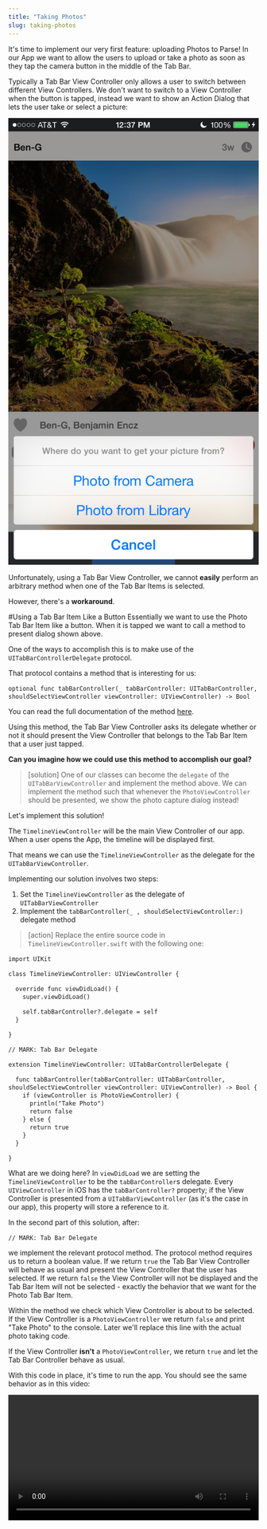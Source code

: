 ```yaml
---
title: "Taking Photos"
slug: taking-photos
---
```


It's time to implement our very first feature: uploading Photos to Parse! In our App we want to allow the users to upload or take a photo as soon as they tap the camera button in the middle of the Tab Bar.

Typically a Tab Bar View Controller only allows a user to switch between different View Controllers. We don't want to switch to a View Controller when the button is tapped, instead we want to show an Action Dialog that lets the user take or select a picture:

![image](taking_photo.png)

Unfortunately, using a Tab Bar View Controller, we cannot **easily** perform an arbitrary method when one of the Tab Bar Items is selected.

However, there's a **workaround**.

#Using a Tab Bar Item Like a Button
Essentially we want to use the Photo Tab Bar Item like a button. When it is tapped we want to call a method to present dialog shown above.

One of the ways to accomplish this is to make use of the `UITabBarControllerDelegate` protocol.

That protocol contains a method that is interesting for us:

    optional func tabBarController(_ tabBarController: UITabBarController, shouldSelectViewController viewController: UIViewController) -> Bool

You can read the full documentation of the method [here](https://developer.apple.com/library/ios/documentation/UIKit/Reference/UITabBarControllerDelegate_Protocol/#//apple_ref/occ/intfm/UITabBarControllerDelegate/tabBarController:shouldSelectViewController:).

Using this method, the Tab Bar View Controller asks its delegate whether or not it should present the View Controller that belongs to the Tab Bar Item that a user just tapped.

**Can you imagine how we could use this method to accomplish our goal?**

> [solution]
One of our classes can become the `delegate` of the `UITabBarViewController` and implement the method above. We can implement the method such that whenever the `PhotoViewController` should be presented, we show the photo capture dialog instead!

Let's implement this solution!

The `TimelineViewController` will be the main View Controller of our app. When a user opens the App, the timeline will be displayed first.

That means we can use the `TimelineViewController` as the delegate for the `UITabBarViewController`.

Implementing our solution involves two steps:

1. Set the `TimelineViewController` as the delegate of `UITabBarViewController`
2. Implement the `tabBarController(_ , shouldSelectViewController:)` delegate method

> [action]
Replace the entire source code in `TimelineViewController.swift` with the following one:
>
    import UIKit
>
    class TimelineViewController: UIViewController {
>
      override func viewDidLoad() {
        super.viewDidLoad()
>
        self.tabBarController?.delegate = self
      }
>
    }
>
    // MARK: Tab Bar Delegate
>
    extension TimelineViewController: UITabBarControllerDelegate {
>
      func tabBarController(tabBarController: UITabBarController, shouldSelectViewController viewController: UIViewController) -> Bool {
        if (viewController is PhotoViewController) {
          println("Take Photo")
          return false
        } else {
          return true
        }
      }
>
    }

What are we doing here? In `viewDidLoad` we are setting the `TimelineViewController` to be the `tabBarController`s delegate. Every `UIViewController` in iOS has the `tabBarController?` property; if the View Controller is presented from a `UITabBarViewController` (as it's the case in our app), this property will store a reference to it.

In the second part of this solution, after:

    // MARK: Tab Bar Delegate

we implement the relevant protocol method. The protocol method requires us to return a boolean value. If we return `true` the Tab Bar View Controller will behave as usual and present the View Controller that the user has selected. If we return `false` the View Controller will not be displayed and the Tab Bar Item will not be selected - exactly the behavior that we want for the Photo Tab Bar Item.

Within the method we check which View Controller is about to be selected.  If the View Controller is a `PhotoViewController` we return `false` and print "Take Photo" to the console. Later we'll replace this line with the actual photo taking code.

If the View Controller **isn't** a `PhotoViewController`, we return `true` and let the Tab Bar Controller behave as usual.

With this code in place, it's time to run the app. You should see the same behavior as in this video:

<video width="100%" controls>
  <source src="https://s3.amazonaws.com/mgwu-misc/SA2015/PhotoButton_small.mov" type="video/mp4">

When you tap the left or the right Tab Bar Item, they are selected. When you tap the middle button, you see our console output instead!

Now we can replace this console output with our actual photo taking code!

#Structuring the Photo Taking Code

Taking photos is one of the core features of our app! We allow users to take photos with the camera and to pick existing photos from their library. Additionally we will allow users to add filters to their photos.

As you'll see, implementing this takes quite a bit of code. Instead of putting all of that code into the `TimelineViewController` we should create a separate class that only takes care of photo related features.

Keep this in mind when working on your own app: *implementing all of your features directly in a View Controller is the first step towards an extremely messy project!*

Before we create that new photo taking class, let's create a new folder for it to keep our project structure tidy.

> [action]
Open the folder that contains your Xcode project in Finder and create a new folder called *PhotoTaking*. It should be on the same level as the *ViewController* folder:
![image](photo_taking_folder.png)
Then add this new folder to your Xcode project:
<video width="100%" controls>
  <source src="https://s3.amazonaws.com/mgwu-misc/SA2015/AddPhotoFolder_small.mov" type="video/mp4">

You should always add new folders with this two-step process. If you create a new group directly in Xcode, that will not automatically create a new folder on your file system. That results in Xcode projects that have a structure that is different from the folder structure - another potential way of creating messy projects.

Now we can add our new Source Code File to the *PhotoTaking* group.

> [action]
1. Create a new Source Code File within the *PhotoTaking* group
2. Name this class *PhotoTakingHelper* and make it a subclass of *NSObject* (we will discuss why this is necessary later on): ![](photo_taking_helper_class.png)

Before we dive into writing code, let's discuss how we're going to structure our Photo Taking code.

There are multiple classes and steps involved in taking a photo:
![image](photo_taking_structure.png)

Let's discuss the process, step by step:

1. The photo taking starts when a user taps the photo button in the Tab Bar. This triggers an event in the `TimelineViewController`. We have already implemented this step; currently we are logging "Take Photo" to the console.
2. The `TimelineViewController` creates a `PhotoTakingHelper`. The `PhotoTakingHelper` will handle the rest of the process and return a photo to the `TimelineViewController` once the user has picked one (this happens in Step 6).
3. The `PhotoTakingHelper` presents the popover that allows the user to choose between taking a photo with the camera or picking one from the library. This popover is implemented as a `UIAlertController` - an iOS standard component.
4. Once the user has selected one of the two options, we present a `UIImagePickerController` another iOS system component. This `UIImagePickerController` handles the actual image picking (either by letting the user take a picture, or by letting them pick one from their library)
5. Once the user is finished, the selected image gets returned to the `PhotoTakingHelper`
6. The `PhotoTakingHelper` returns that image to the `TimelineViewController`.

Now that we have a plan, we can start implementing this feature!

##Implementing the PhotoTakingHelper

Our `PhotoTakingHelper` will have two main responsibilities:

1. Presenting the Popover and the Camera / Photo Library
2. Returning the image that the user has taken / selected

To implement the first responsibility the `PhotoTakingHelper` will need a reference to a `UIViewController`. In iOS only View Controllers can present other View Controllers. The `PhotoTakingHelper` is a simple `NSObject` not a `UIViewController`, so it isn't able to present other View Controllers. We will implement the initializer of the `PhotoTakingHelper` to require a reference to a `UIViewController`.

To implement the second responsibility the `PhotoTakingHelper` will need to have a way to communicate with the `TimelineViewController` - as shown in Step 6 of our outline above. For this we could use the concept of delegation (on the previous page we used delegation to receive information from the `UITabBarController`). A more convenient solution for this specific case is using a *Callback*. A *Callback* is basically a reference to a function. When initializing the `PhotoTakingHelper` inside of the *TimelineViewController* we will provide it with a callback function. As soon as the `PhotoTakingHelper` has selected an image, it will call that *Callback* function and provide the selected image to the *TimelineViewController*.

Let's get started with building the `PhotoTakingHelper`!

###Initialier and Properties

First, let's take care of the initializer and the properties of the `PhotoTakingHelper`.

> [action]
Replace the entire content of `PhotoTakingHelper.swift` with the following code:
>
    import UIKit
>
    typealias PhotoTakingHelperCallback = UIImage? -> Void
>
    class PhotoTakingHelper : NSObject {
>
      /** View controller on which AlertViewController and UIImagePickerController are presented */
      weak var viewController: UIViewController!
      var callback: PhotoTakingHelperCallback
      var imagePickerController: UIImagePickerController?
>
      init(viewController: UIViewController, callback: PhotoTakingHelperCallback) {
        self.viewController = viewController
        self.callback = callback
>
        super.init()
>
        showPhotoSourceSelection()
      }
>
      func showPhotoSourceSelection() {
>
      }
>
    }

Let's discuss this code. In the first line after `import UIKit` we are declaring a `typealias`. Using the `typealias` keyword we can provide a function signature with a name. In this case we are saying that a function of type `PhotoTakingHelperCallback` takes an `UIImage?` as parameter and returns `Void`. This means: any function that wants to be the callback of the `PhotoTakingHelper` needs to have exactly this signature.

`PhotoTakingHelper` has three properties. The first one `viewController` stores a `weak` reference to a `viewController`. As we discussed earlier, this reference is necessary because the `PhotoTakingHelper` needs a `UIViewController` on which it can present other View Controllers. It is a `weak` reference, since the `PhotoTakingHelper` does not own the referenced View Controller.

Additionally we store the `callback` function and provide a property to store an `UIImagePickerController` (which we will use a little bit later).

The initializer of this class receives the View Controller on which we will present other View Controllers and the callback that we will call as soon as a user has picked an image.

When the class is entirely initialized we immediately call `showPhotoSourceSelection()`. The method is still empty right now, later it will present the dialog that allows user to choose between their camera and their photo library.

Because we call `showPhotoSourceSelection()` directly from the initializer, the dialog will be presented as soon as we create an instance of `PhotoTakingHelper`.

###Implementing the Photo Source Selection Popover

To implement the selection dialog we will use the [`UIAlertViewController`](https://developer.apple.com/library/ios/documentation/UIKit/Reference/UIAlertController_class/index.html) class. It allows us to choose a title for the popup and add multiple options. We want to add two options: photo library and camera.

However, we need to keep one thing in mind: we want to run our App on the iOS Simulator during development and the Simulator doesn't have a camera! `UIImagePickerController` provides us with a nice way to check whether a camera is available or not. We'll use that feature to decide whether or not to add the camera option to our popup.

Let's add the code for the popup to `PhotoTakingHelper`:

> [action]
Replace the empty implementation of `showPhotoSourceSelection()` with the following one:
>
      func showPhotoSourceSelection() {
        // Allow user to choose between photo library and camera
        let alertController = UIAlertController(title: nil, message: "Where do you want to get your picture from?", preferredStyle: .ActionSheet)
>
        let cancelAction = UIAlertAction(title: "Cancel", style: .Cancel, handler: nil)
        alertController.addAction(cancelAction)
>
        // Only show camera option if rear camera is available
        if (UIImagePickerController.isCameraDeviceAvailable(.Rear)) {
          let cameraAction = UIAlertAction(title: "Photo from Camera", style: .Default) { (action) in
            // do nothing yet...
          }
>
          alertController.addAction(cameraAction)
        }
>
        let photoLibraryAction = UIAlertAction(title: "Photo from Library", style: .Default) { (action) in
          // do nothing yet...
        }
>
        alertController.addAction(photoLibraryAction)
>
        viewController.presentViewController(alertController, animated: true, completion: nil)
      }

In the first line we set up the the `UIAlertController` by providing it with a `message`
and a `preferredStyle`. The `UIAlertController` can be used to present different types of popups. By choosing the `.ActionSheet` option, we create a popup that get's displayed from the bottom edge of the screen.

After the initial set up, we add different `UIAlertAction`s to the Alert Controller. Each action will result in one button on the popup.

The first one is the default *Cancel* action; you should add this one to almost all of your Alert Controllers. It will add a "Cancel" button that allows the user to close the popup without any action.

Then we create actions for our two different options. First, we check if the current device has a rear camera by using the `isCameraDeviceAvailable(_:UIImagePickerControllerCameraDevice)` method.

If the rear camera is available, we add an action to the Alert Controller that allows the user to choose to take a photo with that camera. The body of the action is left empty for now; in the next step we will fill in the code that brings up the camera.

As a last option, we allow the user to pick an image from the library. We create an `UIAlertAction` for the library and add it to the `UIAlertController`. This action also doesn't do anything yet, we'll add the code in the next section.

In the very last line, we present the `alertController`. As we discussed earlier, View Controllers can only be presented from other View Controllers. We use the reference that we've stored in the `viewController` property and call the `presentViewController` method on it. Now the popup will be displayed on whichever View Controller is stored in the `viewController` property!

None of this code will run at this point - to test it we need to connect it to the `TimelineViewController`. Let's do that next! After we've connected the `TimelineViewController` and the `PhotoTakingHelper`, we will come back to complete this code so that we actually present the camera or the photo library when one of the two options is selected.

##Connecting the PhotoTakingHelper

Time to switch back to the `TimelineViewController`. Currently we are printing a string to the console whenever the camera button is tapped; now we want to create an instance of a `PhotoTakingHelper` that will display our popup.

First, let's change the Tab Bar related code:

> [action]
Change the the Tab Bar related code to call the `takePhoto` method, instead of printing to the console:
>
    func tabBarController(tabBarController: UITabBarController, shouldSelectViewController viewController: UIViewController) -> Bool {
      if (viewController is PhotoViewController) {
        takePhoto()
        return false
      } else {
        return true
      }
    }

Within the `takePhoto` method, which we'll implement next, we will create the `PhotoTakingHelper`.

> [action]
Add the `takePhoto` method to the `TimelineViewController` class:
>
    func takePhoto() {
      // instantiate photo taking class, provide callback for when photo  is selected
      photoTakingHelper = PhotoTakingHelper(viewController: self.tabBarController!) { (image: UIImage?) in
        // don't do anything, yet...
      }
    }

Within the `takePhoto` method we're creating an instance of `PhotoTakingHelper`. We're assigning that instance to the `photoTakingHelper` property (which we'll create in a second).

As we know, the initializer of the `PhotoTakingHelper` takes two parameters: the View Controller on which the popup should be presented and the callback that should run as soon as a photo has been selected.

As the View Controller we pass `self.tabBarController`. The Tab Bar Controller is the Root View Controller of our application - typically you want to present most Popups directly on the Root View Controller.

As a callback we pass a *Closure*. A closure is basically a function without a name.

This part of the code is the closure:

    { (image: UIImage?) in
      // don't do anything, yet...
    }

The entire closure is enclosed in curly braces. It starts with the list of parameters in parentheses. Our callback receives a `UIImage?` from the `PhotoTakingHelper`. The `in` keyword marks the beginning of the actual code of the closure - for now we only have a comment in here.

Whenever the `PhotoTakingHelper` has received an image, it will call this closure. This is where we will implement the Photo upload later on.

There's one last detail to note: the closure is outside of the argument list (the pair of parentheses after the class name) of the constructor!

This is called a [trailing closure](https://developer.apple.com/library/ios/documentation/Swift/Conceptual/Swift_Programming_Language/Closures.html#//apple_ref/doc/uid/TP40014097-CH11-ID102):

![image](trailing_closure.png)

Trailing closures can be used whenever the last argument of a function or initializer is a closure.

Without a trailing closure the call to the initializer would look like this:

    PhotoTakingHelper(viewController: self.tabBarController!, callback: { (image: UIImage?) in
    // don't do anything, yet...
    })

Using trailing closures can make our code a little bit more readable because we don't need a closing parenthesis after the closing curly braces of the closure. Feel free to choose whichever option you prefer!

One last step before are ready to test the interaction between the `TimelineViewController` and the `PhotoTakingHelper`.

> [action]
Add the property definition for `photoTakingHelper` to the top of the `TimelineViewController` class:
>
    var photoTakingHelper: PhotoTakingHelper?

Now our code should compile and run! Time to test if everything is working as expected.

When you run the app and tap the camera button, you should see a popup show up:

![image](popup_working.png)

Well done! At this point you should have a basic understanding of how information can travel through different classes in our apps - as an iOS developer you will use callbacks in the form of closures pretty frequently.

#Implementing the Photo Taking

Now that we've successfully connected the `PhotoTakingHelper` with the `TimelineViewController` we can implement the actual Photo Taking code.

Let's add  a method to the `PhotoTakingHelper` that presents the `UIImagePickerController` (you might remember, this is the system component that will allow the user to take pictures!).

> [action]
Add the `showImagePickerController` method to the `PhotoTakingHelper` class:
>
    func showImagePickerController(sourceType: UIImagePickerControllerSourceType) {
      imagePickerController = UIImagePickerController()
      imagePickerController!.sourceType = sourceType
      self.viewController.presentViewController(imagePickerController!, animated: true, completion: nil)
    }

In the first line, this method creates a `UIImagePickerController`. In the second line we set the `sourceType` of that controller. Depending on the `sourceType` the `UIImagePickerController` will activate the camera and display a photo taking overlay - or will show the users photo library. Our `showImagePickerController` method takes the `sourceType` as an argument and hands it on to the `imagePickerController` - that allows the caller of this method to specify whether the camera or the photo library should be used as an image source.

Once the `imagePickerController` is initialized and configured, we present it.

Now we need to call this method when a popup button is selected. Currently we aren't performing any code when a user selects one of the two options.

> [action]
Change the following section within `showPhotoSourceSelection()` so that the `showImagePickerController` method is called:
>
    ...
>
    // Only show camera option if rear camera is available
    if (UIImagePickerController.isCameraDeviceAvailable(.Rear)) {
      let cameraAction = UIAlertAction(title: "Photo from Camera", style: .Default) { (action) in
        self.showImagePickerController(.Camera)
      }
>
      alertController.addAction(cameraAction)
    }
>
    let photoLibraryAction = UIAlertAction(title: "Photo from Library", style: .Default) { (action) in
      self.showImagePickerController(.PhotoLibrary)
    }
>
    ...

The changes are pretty simple. We call `showImagePickerController` and pass either `.PhotoLibrary` or `.Camera` as argument - based on the user's choice.

Now you should be able to see an `UIImagePickerController` pop up when you select the "Photo from Library" button in the app:

<video width="50%" controls>
  <source src="https://s3.amazonaws.com/mgwu-misc/SA2015/PhotoSelection_small.mov" type="video/mp4">

Now we can let the user pick an image. However, currently we don't get informed when the user has selected an image and we don't gain access to the selected image.

#Closing the Loop

To gain access to the selected image we will use a pattern with which you should be familiar by now: _Delegation_. The `UIImagePickerController` allows a delegate to listen for selected images and other events.

Take a short look at the documentation for the [`UIImagePickerControllerDelegate`](https://developer.apple.com/library/ios/documentation/UIKit/Reference/UIImagePickerControllerDelegate_Protocol/) protocol.

**Can you see which method we can use?**

Correct! We'll use the `imagePickerController(picker: UIImagePickerController, didFinishPickingImage: UIImage!, editingInfo: [NSObject : AnyObject]!)` method!

We'll need to implement this in two steps:

1. Sign up to become the delegate of the `UIImagePickerController`
2. Implement `imagePickerController(picker: UIImagePickerController, didFinishPickingImage: UIImage!, editingInfo: [NSObject : AnyObject]!)`

Let's start with the simple part - becoming the delegate of `UIImagePickerController`.

> [action]
Extend the `showImagePickerController` method to include a line that sets up the `delegate` property of `imagePickerController`:
>
    func showImagePickerController(sourceType: UIImagePickerControllerSourceType) {
      imagePickerController = UIImagePickerController()
      imagePickerController!.sourceType = sourceType
      imagePickerController!.delegate = self
>
      self.viewController.presentViewController(imagePickerController!, animated: true, completion: nil)
    }

Now that we're the `delegate`, we need to conform to some protocols. Otherwise the compiler will be unhappy and our project won't run!

By being the delegate of a `UIImagePickerController` we are required to implement the `UIImagePickerControllerDelegate` protocol and the `UINavigationControllerDelegate`.

However, all methods in the `UINavigationControllerDelegate` protocol are `optional` - which means we don't need to implement any of them.

As always, we will implement the code that is relevant for a certain protocol within an `extension`.

> [action]
Add the extension following extension to _PhotoTakingHelper.swift_ - always make sure that the extension is placed outside of the class definition:
>
    extension PhotoTakingHelper: UIImagePickerControllerDelegate, UINavigationControllerDelegate {
>
      func imagePickerController(picker: UIImagePickerController, didFinishPickingImage image: UIImage!, editingInfo: [NSObject : AnyObject]!) {
        viewController.dismissViewControllerAnimated(false, completion: nil)
>
        callback(image)
      }
>
      func imagePickerControllerDidCancel(picker: UIImagePickerController) {
        viewController.dismissViewControllerAnimated(true, completion: nil)
      }
>
    }

We don't have too much code in this extension. We implement two different delegate methods. One is called when an image is selected, the other is called when the cancel button is tapped.

Within `imagePickerControllerDidCancel` we simply hide the Image Picker Controller by calling `dismissViewControllerAnimated` on `viewController`.

Before we became the delegate of the Image Picker Controller, it was automatically hidden as soon as a user hit the cancel button or selected an image. Now that we are the delegate, we are responsible for hiding it.

The `imagePickerController(_:, didFinishPickingImage:)` method is also pretty simple. First we hide the Image Picker Controller, then we call the `callback` and hand it the `image` that has been selected as an argument. After this line runs, the `TimelineViewController` will have received the image through its callback closure.

Let's test if that is actually working correctly.

> [action]
Open _`TimelineViewController.swift`_ and replace the comment in our `PhotoTakingHelper` callback method with a print line statement:
>
    println("received a callback")
>
Then set a breakpoint in that line. Next, run the app and select an image using the Image Picker.
The debugger should halt on the breakpoint and you should see that the callback receives a value for the `image` parameter:
>
![image](callback_successful.png)

If the value in the red circle is showing anything different than `0x0000000000000000` (which would mean the `image` argument is `nil`) then everything is working! We now have access to the selected Image inside of the `TimelineViewController`.

Here's a short reminder of all the information flow you have implemented in this step:

![image](photo_taking_structure.png)

**Well done!**

In the next step we are going to upload this image to Parse!
